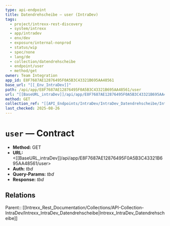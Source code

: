 ```yaml
---
type: api-endpoint
title: Datendrehscheibe — user (IntraDev)
tags:
  - project/intrexx-rest-discovery
  - system/intrexx
  - app/intradev
  - env/dev
  - exposure/internal-nonprod
  - status/wip
  - spec/none
  - lang/de
  - collection/datendrehscheibe
  - endpoint/user
  - method/get
owner: Team Integration
app_id: E8F7687AE12876495F0A5B3C43321B695AA48561
base_url: "[[_Env_IntraDev]]"
path: /api/app/E8F7687AE12876495F0A5B3C43321B695AA48561/user
url: "[[BaseURL_intraDev]]/api/app/E8F7687AE12876495F0A5B3C43321B695AA48561/user"
method: GET
collection_ref: "[[API_Endpoints/IntraDev/IntraDev_Datendrehscheibe/Intrexx_IntraDev_Datendrehscheibe]]"
last_checked: 2025-08-26
---
```


# `user` — Contract
- **Method:** GET  
- **URL:** <[[BaseURL_intraDev]]/api/app/E8F7687AE12876495F0A5B3C43321B695AA48561/user>  
- **Auth:** _tbd_  
- **Query-Params:** _tbd_  
- **Response:** _tbd_

## Relations
Parent:: [[Intrexx_Rest_Documentation/Collections/API-Collection-IntraDev/Intrexx_IntraDev_Datendrehscheibe|Intrexx_IntraDev_Datendrehscheibe]]

